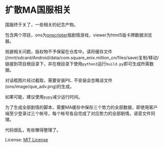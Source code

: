 # 扩散MA国服相关

国服终于关了，一些相关的纪念产物。

包含两个项目，ons为[onscripter](https://github.com/natdon/ONScripter-CN)版剧情游戏，viewer为html5版卡牌数据浏览器。

规避相关问题，版权物不予保留在仓库中。请将缓存文件(/mnt/sdcard/Android/data/com.square_enix.million_cn/files/save)复制/移动/链接到项目根目录下，并在根目录下使用`python3`运行`build.py`即可生成所需数据。

对话框图片经过截取，需要安装PIL. 不安装会忽略该文件(ons/image/que_adv.png)的生成。

如果可能，建议使用`pypy`减少运行时间。

为了生成全部剧情的脚本，需要MA缓存中保存三个势力的全部数据，即使用客户端至少登录过三个帐号，每个帐号各自完成了对应势力的全部剧情。语音文件同理。

代码很乱，有些懒得整理了。

License: [MIT License](http://www.opensource.org/licenses/mit-license.php)